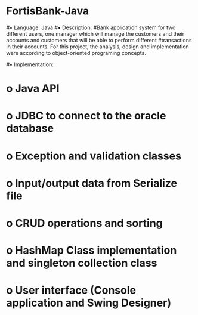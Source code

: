 # FortisBank-Java
#•	Language: Java
#•	Description:
#Bank application system for two different users, one manager which will manage the customers and their accounts and customers that will be able to perform different #transactions in their accounts. For this project, the analysis, design and implementation were according to object-oriented programing concepts.

#•	Implementation:
#     o	Java API
#     o	JDBC to connect to the oracle database
#     o	Exception and validation classes
#     o	Input/output data from Serialize file
#     o	CRUD operations and sorting
#     o	HashMap Class implementation and singleton collection class
#     o	User interface (Console application and Swing Designer)
